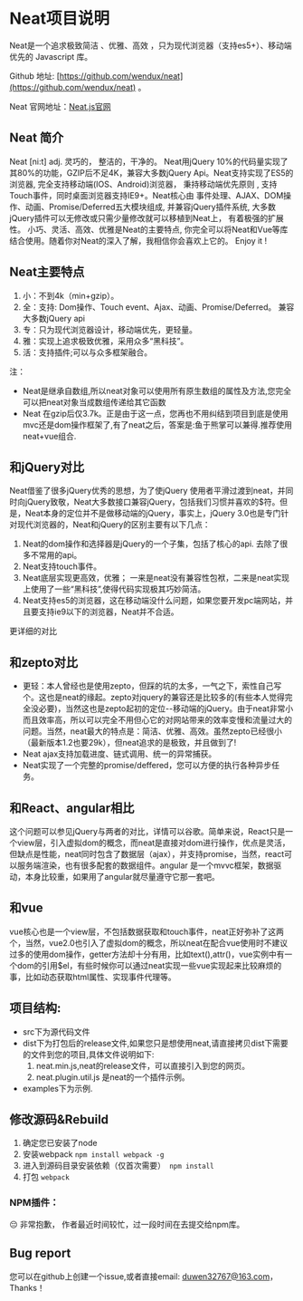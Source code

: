 # Neat项目说明

Neat是一个追求极致简洁 、优雅、高效 ，只为现代浏览器（支持es5+）、移动端优先的 Javascript 库。

Github 地址: [https://github.com/wendux/neat](https://github.com/wendux/neat) 。

Neat 官网地址：[Neat.js官网](http://neat.dtworkroom.com) 

## Neat 简介

Neat [ni:t] adj. 灵巧的， 整洁的，干净的。 Neat用jQuery 10%的代码量实现了其80%的功能，GZIP后不足4K，兼容大多数jQuery Api。Neat支持实现了ES5的浏览器, 完全支持移动端(IOS、Android)浏览器， 秉持移动端优先原则 , 支持Touch事件，同时桌面浏览器支持IE9+。Neat核心由 事件处理、AJAX、DOM操作、动画、Promise/Deferred五大模块组成, 并兼容jQuery插件系统, 大多数jQuery插件可以无修改或只需少量修改就可以移植到Neat上， 有着极强的扩展性。 小巧、灵活、高效、优雅是Neat的主要特点, 你完全可以将Neat和Vue等库结合使用。随着你对Neat的深入了解，我相信你会喜欢上它的。 Enjoy it !

## Neat主要特点

1. 小：不到4k（min+gzip）。
2. 全：支持: Dom操作、Touch event、Ajax、动画、Promise/Deferred。 兼容大多数jQuery api
3. 专：只为现代浏览器设计，移动端优先，更轻量。
4. 雅：实现上追求极致优雅，采用众多“黑科技”。
5. 活：支持插件;可以与众多框架融合。

注：

- Neat是继承自数组,所以neat对象可以使用所有原生数组的属性及方法,您完全可以把neat对象当成数组传递给其它函数
- Neat 在gzip后仅3.7k。正是由于这一点，您再也不用纠结到项目到底是使用mvc还是dom操作框架了,有了neat之后，答案是:鱼于熊掌可以兼得.推荐使用neat+vue组合.

## 和jQuery对比
Neat借鉴了很多jQuery优秀的思想，为了使jQuery 使用者平滑过渡到neat，并同时向jQuery致敬，Neat大多数接口兼容jQuery，包括我们习惯并喜欢的$符。但是，Neat本身的定位并不是做移动端的jQuery，事实上，jQuery 3.0也是专门针对现代浏览器的，Neat和jQuery的区别主要有以下几点：
1. Neat的dom操作和选择器是jQuery的一个子集，包括了核心的api. 去除了很多不常用的api。
2. Neat支持touch事件。
3. Neat底层实现更高效，优雅； 一来是neat没有兼容性包袱，二来是neat实现上使用了一些“黑科技”,使得代码实现极其巧妙简洁。
4. Neat支持es5的浏览器，这在移动端没什么问题，如果您要开发pc端网站，并且要支持ie9以下的浏览器，Neat并不合适。

更详细的对比

## 和zepto对比
- 更轻：本人曾经也是使用zepto，但踩的坑的太多，一气之下，索性自己写个。这也是neat的缘起。zepto对jquery的兼容还是比较多的(有些本人觉得完全没必要)，当然这也是zepto起初的定位--移动端的jQuery。由于neat非常小而且效率高，所以可以完全不用但心它的对网站带来的效率变慢和流量过大的问题。当然，neat最大的特点是：简洁、优雅、高效。虽然zepto已经很小（最新版本1.2也要29k），但neat追求的是极致，并且做到了!
- Neat ajax支持加载进度、链式调用、统一的异常捕获。
- Neat实现了一个完整的promise/deffered，您可以方便的执行各种异步任务。

## 和React、angular相比
这个问题可以参见jQuery与两者的对比，详情可以谷歌。简单来说，React只是一个view层，引入虚拟dom的概念，而neat是直接对dom进行操作，优点是灵活，但缺点是性能，neat同时包含了数据层（ajax），并支持promise，当然，react可以服务端渲染，也有很多配套的数据组件。angular 是一个mvvc框架，数据驱动，本身比较重，如果用了angular就尽量遵守它那一套吧。

## 和vue

vue核心也是一个view层，不包括数据获取和touch事件，neat正好弥补了这两个，当然，vue2.0也引入了虚拟dom的概念，所以neat在配合vue使用时不建议过多的使用dom操作，getter方法却十分有用，比如text(),attr()，vue实例中有一个dom的引用$el，有些时候你可以通过neat实现一些vue实现起来比较麻烦的事，比如动态获取html属性、实现事件代理等。

## 项目结构:
- src下为源代码文件
- dist下为打包后的release文件,如果您只是想使用neat,请直接拷贝dist下需要的文件到您的项目,具体文件说明如下:
  1. neat.min.js,neat的release文件，可以直接引入到您的网页。
  2. neat.plugin.util.js 是neat的一个插件示例。
- examples下为示例.

## 修改源码&Rebuild
 1. 确定您已安装了node
 2. 安装webpack ``` npm install webpack -g ```
 3. 进入到源码目录安装依赖（仅首次需要）``` npm install```
 4. 打包 ```webpack```

### NPM插件：

😔 非常抱歉， 作者最近时间较忙，过一段时间在去提交给npm库。

## Bug report
您可以在github上创建一个issue,或者直接email: duwen32767@163.com， Thanks！